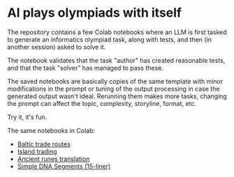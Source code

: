 # AI plays olympiads with itself

The repository contains a few Colab notebooks where an LLM is first tasked to generate an informatics olympiad task,
along with tests, and then (in another session) asked to solve it.

The notebook validates that the task "author" has created reasonable tests, and that the task "solver" has managed
to pass these.

The saved notebooks are basically copies of the same template with minor modifications in the prompt or
tuning of the output processing in case the generated output wasn't ideal. Rerunning them makes more tasks,
changing the prompt can affect the topic, complexity, storyline, format, etc.

Try it, it's fun.

The same notebooks in Colab:
* [Baltic trade routes](https://colab.research.google.com/drive/1tsbiVALQ5A2i3Q1JpAvAO_jAF4U4VXX7)
* [Island trading](https://colab.research.google.com/drive/14zfJCqMt5-rcsLSF43XJobvIJpobuXvg)
* [Ancient runes translation](https://colab.research.google.com/drive/1-4e7b5-SlxGBb_JP0KtuY1yqEr81NfgV)
* [Simple DNA Segments (15-liner)](https://colab.research.google.com/drive/11KW_VGyTXTqpTOSQBHo9xGGlDDe5SvDN)
